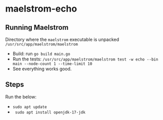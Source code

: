# maelstrom-echo

## Running Maelstrom 

Directory where the `maelstrom` executable is unpacked `/usr/src/app/maelstrom/maelstrom`

- Build: run `go build main.go`
- Run the tests: `/usr/src/app/maelstrom/maelstrom test -w echo --bin main --node-count 1 --time-limit 10`
- See everything works good.

## Steps
Run the below:
- `sudo apt update`
- ` sudo apt install openjdk-17-jdk`
